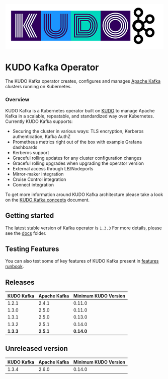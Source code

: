 ![kudo-kafka](./docs/resources/images/kudo-kafka.png)

# KUDO Kafka Operator

The KUDO Kafka operator creates, configures and manages [Apache Kafka](https://kafka.apache.org/) clusters running on Kubernetes.

### Overview

KUDO Kafka is a Kubernetes operator built on [KUDO](kudo.dev) to manage Apache Kafka in a scalable, repeatable, and standardized way over Kubernetes. Currently KUDO Kafka supports:

- Securing the cluster in various ways: TLS encryption, Kerberos authentication, Kafka AuthZ
- Prometheus metrics right out of the box with example Grafana dashboards
- Kerberos support
- Graceful rolling updates for any cluster configuration changes
- Graceful rolling upgrades when upgrading the operator version
- External access through LB/Nodeports
- Mirror-maker integration
- Cruise Control integration
- Connect integration

To get more information around KUDO Kafka architecture please take a look on the [KUDO Kafka concepts](./docs/concepts.md) document.

## Getting started

The latest stable version of Kafka operator is `1.3.3`
For more details, please see the [docs](./docs/) folder.

## Testing Features

You can also test some of key features of KUDO Kafka present in [features runbook](./docs/features-runbooks.md).


## Releases

| KUDO Kafka | Apache Kafka | Minimum KUDO Version |
| ---------- | ------------ | -------------------- |
| 1.2.1      | 2.4.1        | 0.11.0               |
| 1.3.0      | 2.5.0        | 0.11.0               |
| 1.3.1      | 2.5.0        | 0.13.0               |
| 1.3.2      | 2.5.1        | 0.14.0               |
| **1.3.3**  | **2.5.1**    | **0.14.0**           |


## Unreleased version

| KUDO Kafka | Apache Kafka | Minimum KUDO Version |
| ---------- | ------------ | -------------------- |
| 1.3.4      | 2.6.0        | 0.14.0               |
